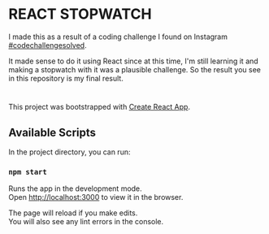 # REACT STOPWATCH 
I made this as a result of a coding challenge I found on Instagram [#codechallengesolved](https://www.instagram.com/p/BzQwBL6CjHy/?utm_source=ig_web_copy_link).

It made sense to do it using React since at this time, I'm still learning it and making a stopwatch with it was a plausible challenge. So the result you see in this repository is my final result.

#
This project was bootstrapped with [Create React App](https://github.com/facebook/create-react-app).

## Available Scripts

In the project directory, you can run:

### `npm start`

Runs the app in the development mode.<br>
Open [http://localhost:3000](http://localhost:3000) to view it in the browser.

The page will reload if you make edits.<br>
You will also see any lint errors in the console.